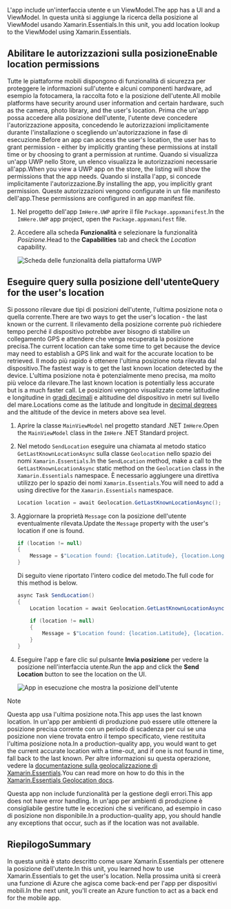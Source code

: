<span data-ttu-id="e2f04-101">L'app include un'interfaccia utente e un ViewModel.</span><span class="sxs-lookup"><span data-stu-id="e2f04-101">The app has a UI and a ViewModel.</span></span> <span data-ttu-id="e2f04-102">In questa unità si aggiunge la ricerca della posizione al ViewModel usando Xamarin.Essentials.</span><span class="sxs-lookup"><span data-stu-id="e2f04-102">In this unit, you add location lookup to the ViewModel using Xamarin.Essentials.</span></span>

## <a name="enable-location-permissions"></a><span data-ttu-id="e2f04-103">Abilitare le autorizzazioni sulla posizione</span><span class="sxs-lookup"><span data-stu-id="e2f04-103">Enable location permissions</span></span>

<span data-ttu-id="e2f04-104">Tutte le piattaforme mobili dispongono di funzionalità di sicurezza per proteggere le informazioni sull'utente e alcuni componenti hardware, ad esempio la fotocamera, la raccolta foto e la posizione dell'utente.</span><span class="sxs-lookup"><span data-stu-id="e2f04-104">All mobile platforms have security around user information and certain hardware, such as the camera, photo library, and the user's location.</span></span> <span data-ttu-id="e2f04-105">Prima che un'app possa accedere alla posizione dell'utente, l'utente deve concedere l'autorizzazione apposita, concedendo le autorizzazioni implicitamente durante l'installazione o scegliendo un'autorizzazione in fase di esecuzione.</span><span class="sxs-lookup"><span data-stu-id="e2f04-105">Before an app can access the user's location, the user has to grant permission - either by implicitly granting these permissions at install time or by choosing to grant a permission at runtime.</span></span> <span data-ttu-id="e2f04-106">Quando si visualizza un'app UWP nello Store, un elenco visualizza le autorizzazioni necessarie all'app.</span><span class="sxs-lookup"><span data-stu-id="e2f04-106">When you view a UWP app on the store, the listing will show the permissions that the app needs.</span></span> <span data-ttu-id="e2f04-107">Quando si installa l'app, si concede implicitamente l'autorizzazione.</span><span class="sxs-lookup"><span data-stu-id="e2f04-107">By installing the app, you implicitly grant permission.</span></span> <span data-ttu-id="e2f04-108">Queste autorizzazioni vengono configurate in un file manifesto dell'app.</span><span class="sxs-lookup"><span data-stu-id="e2f04-108">These permissions are configured in an app manifest file.</span></span>

1. <span data-ttu-id="e2f04-109">Nel progetto dell'app `ImHere.UWP` aprire il file `Package.appxmanifest`.</span><span class="sxs-lookup"><span data-stu-id="e2f04-109">In the `ImHere.UWP` app project, open the `Package.appxmanifest` file.</span></span>

1. <span data-ttu-id="e2f04-110">Accedere alla scheda **Funzionalità** e selezionare la funzionalità *Posizione*.</span><span class="sxs-lookup"><span data-stu-id="e2f04-110">Head to the **Capabilities** tab and check the *Location* capability.</span></span>

    ![Scheda delle funzionalità della piattaforma UWP](../media/4-uwp-location-capability.png)

## <a name="query-for-the-users-location"></a><span data-ttu-id="e2f04-112">Eseguire query sulla posizione dell'utente</span><span class="sxs-lookup"><span data-stu-id="e2f04-112">Query for the user's location</span></span>

<span data-ttu-id="e2f04-113">Si possono rilevare due tipi di posizioni dell'utente, l'ultima posizione nota o quella corrente.</span><span class="sxs-lookup"><span data-stu-id="e2f04-113">There are two ways to get the user's location - the last known or the current.</span></span> <span data-ttu-id="e2f04-114">Il rilevamento della posizione corrente può richiedere tempo perché il dispositivo potrebbe aver bisogno di stabilire un collegamento GPS e attendere che venga recuperata la posizione precisa.</span><span class="sxs-lookup"><span data-stu-id="e2f04-114">The current location can take some time to get because the device may need to establish a GPS link and wait for the accurate location to be retrieved.</span></span> <span data-ttu-id="e2f04-115">Il modo più rapido è ottenere l'ultima posizione nota rilevata dal dispositivo.</span><span class="sxs-lookup"><span data-stu-id="e2f04-115">The fastest way is to get the last known location detected by the device.</span></span> <span data-ttu-id="e2f04-116">L'ultima posizione nota è potenzialmente meno precisa, ma molto più veloce da rilevare.</span><span class="sxs-lookup"><span data-stu-id="e2f04-116">The last known location is potentially less accurate but is a much faster call.</span></span> <span data-ttu-id="e2f04-117">Le posizioni vengono visualizzate come latitudine e longitudine in [gradi decimali](https://en.wikipedia.org/wiki/Decimal_degrees?azure-portal=true) e altitudine del dispositivo in metri sul livello del mare.</span><span class="sxs-lookup"><span data-stu-id="e2f04-117">Locations come as the latitude and longitude in [decimal degrees](https://en.wikipedia.org/wiki/Decimal_degrees?azure-portal=true) and the altitude of the device in meters above sea level.</span></span>

1. <span data-ttu-id="e2f04-118">Aprire la classe `MainViewModel` nel progetto standard .NET `ImHere`.</span><span class="sxs-lookup"><span data-stu-id="e2f04-118">Open the `MainViewModel` class in the `ImHere` .NET Standard project.</span></span>

1. <span data-ttu-id="e2f04-119">Nel metodo `SendLocation` eseguire una chiamata al metodo statico `GetLastKnownLocationAsync` sulla classe `Geolocation` nello spazio dei nomi `Xamarin.Essentials`.</span><span class="sxs-lookup"><span data-stu-id="e2f04-119">In the `SendLocation` method, make a call to the `GetLastKnownLocationAsync` static method on the `Geolocation` class in the `Xamarin.Essentials` namespace.</span></span> <span data-ttu-id="e2f04-120">È necessario aggiungere una direttiva utilizzo per lo spazio dei nomi `Xamarin.Essentials`.</span><span class="sxs-lookup"><span data-stu-id="e2f04-120">You will need to add a using directive for the `Xamarin.Essentials` namespace.</span></span>

    ```csharp
    Location location = await Geolocation.GetLastKnownLocationAsync();
    ```

1. <span data-ttu-id="e2f04-121">Aggiornare la proprietà `Message` con la posizione dell'utente eventualmente rilevata.</span><span class="sxs-lookup"><span data-stu-id="e2f04-121">Update the `Message` property with the user's location if one is found.</span></span>

    ```csharp
    if (location != null)
    {
        Message = $"Location found: {location.Latitude}, {location.Longitude}.";
    }
    ```

    <span data-ttu-id="e2f04-122">Di seguito viene riportato l'intero codice del metodo.</span><span class="sxs-lookup"><span data-stu-id="e2f04-122">The full code for this method is below.</span></span>
    
    ```csharp
    async Task SendLocation()
    {
        Location location = await Geolocation.GetLastKnownLocationAsync();
    
        if (location != null)
        {
            Message = $"Location found: {location.Latitude}, {location.Longitude}.";
        }
    }
    ```

1. <span data-ttu-id="e2f04-123">Eseguire l'app e fare clic sul pulsante **Invia posizione** per vedere la posizione nell'interfaccia utente.</span><span class="sxs-lookup"><span data-stu-id="e2f04-123">Run the app and click the **Send Location** button to see the location on the UI.</span></span>

    ![App in esecuzione che mostra la posizione dell'utente](../media/4-running-app-showing-location.png)    

> [!NOTE]
> <span data-ttu-id="e2f04-125">Questa app usa l'ultima posizione nota.</span><span class="sxs-lookup"><span data-stu-id="e2f04-125">This app uses the last known location.</span></span> <span data-ttu-id="e2f04-126">In un'app per ambienti di produzione può essere utile ottenere la posizione precisa corrente con un periodo di scadenza per cui se una posizione non viene trovata entro il tempo specificato, viene restituita l'ultima posizione nota.</span><span class="sxs-lookup"><span data-stu-id="e2f04-126">In a production-quality app, you would want to get the current accurate location with a time-out, and if one is not found in time, fall back to the last known.</span></span> <span data-ttu-id="e2f04-127">Per altre informazioni su questa operazione, vedere la [documentazione sulla geolocalizzazione di Xamarin.Essentials](https://docs.microsoft.com/xamarin/essentials/geolocation?tabs=uwp#using-geolocation?azure-portal=true).</span><span class="sxs-lookup"><span data-stu-id="e2f04-127">You can read more on how to do this in the [Xamarin.Essentials Geolocation docs](https://docs.microsoft.com/xamarin/essentials/geolocation?tabs=uwp#using-geolocation?azure-portal=true).</span></span>
> 
> <span data-ttu-id="e2f04-128">Questa app non include funzionalità per la gestione degli errori.</span><span class="sxs-lookup"><span data-stu-id="e2f04-128">This app does not have error handling.</span></span> <span data-ttu-id="e2f04-129">In un'app per ambienti di produzione è consigliabile gestire tutte le eccezioni che si verificano, ad esempio in caso di posizione non disponibile.</span><span class="sxs-lookup"><span data-stu-id="e2f04-129">In a production-quality app, you should handle any exceptions that occur, such as if the location was not available.</span></span>

## <a name="summary"></a><span data-ttu-id="e2f04-130">Riepilogo</span><span class="sxs-lookup"><span data-stu-id="e2f04-130">Summary</span></span>

<span data-ttu-id="e2f04-131">In questa unità è stato descritto come usare Xamarin.Essentials per ottenere la posizione dell'utente.</span><span class="sxs-lookup"><span data-stu-id="e2f04-131">In this unit, you learned how to use Xamarin.Essentials to get the user's location.</span></span> <span data-ttu-id="e2f04-132">Nella prossima unità si creerà una funzione di Azure che agisca come back-end per l'app per dispositivi mobili.</span><span class="sxs-lookup"><span data-stu-id="e2f04-132">In the next unit, you'll create an Azure function to act as a back end for the mobile app.</span></span>